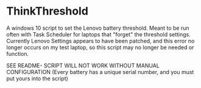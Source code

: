 # ThinkThreshold
A windows 10 script to set the Lenovo battery threshold. Meant to be run often with Task Scheduler for laptops that "forget" the threshold settings. Currently Lenovo Settings appears to have been patched, and this error no longer occurs on my test laptop, so this script may no longer be needed or function.

SEE README- SCRIPT WILL NOT WORK WITHOUT MANUAL CONFIGURATION (Every battery has a unique serial number, and you must put yours into the script)
